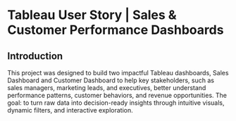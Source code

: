 # Tableau User Story | Sales & Customer Performance Dashboards
## Introduction
This project was designed to build two impactful Tableau dashboards, Sales Dashboard and Customer Dashboard to help key stakeholders, such as sales managers, marketing leads, and executives, better understand performance patterns, customer behaviors, and revenue opportunities.
The goal: to turn raw data into decision-ready insights through intuitive visuals, dynamic filters, and interactive exploration.

